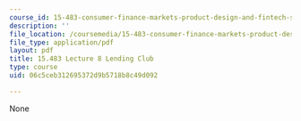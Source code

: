 ```yaml
---
course_id: 15-483-consumer-finance-markets-product-design-and-fintech-spring-2018
description: ''
file_location: /coursemedia/15-483-consumer-finance-markets-product-design-and-fintech-spring-2018/06c5ceb312695372d9b5718b8c49d092_MIT15_483S18_L08.pdf
file_type: application/pdf
layout: pdf
title: 15.483 Lecture 8 Lending Club
type: course
uid: 06c5ceb312695372d9b5718b8c49d092

---
```

None